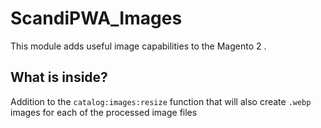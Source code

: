 # ScandiPWA_Images

This module adds useful image capabilities to the Magento 2 .

## What is inside?

Addition to the `catalog:images:resize` function that will also create `.webp` images for each of the processed image files
